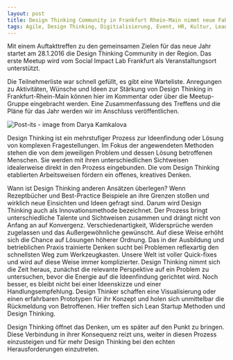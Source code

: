 ```yaml
---
layout: post
title: Design Thinking Community in Frankfurt Rhein-Main nimmt neue Fahrt auf
tags: Agile, Design Thinking, Digitialisierung, Event, HR, Kultur, Lean Startup
---
```


Mit einem Auftakttreffen zu den gemeinsamen Zielen für das neue Jahr startet am 28.1.2016 die Design Thinking Community 
in der Region. Das erste Meetup wird vom Social Impact Lab Frankfurt als Veranstaltungsort unterstützt.

Die Teilnehmerliste war schnell gefüllt, es gibt eine Warteliste. Anregungen zu Aktivitäten, Wünsche und Ideen zur 
Stärkung von Design Thinking in Frankfurt-Rhein-Main können hier im Kommentar oder über die Meetup-Gruppe eingebracht 
werden. Eine Zusammenfassung des Treffens und die Pläne für das Jahr werden wir im Anschluss veröffentlichen.

![Post-its - image from Darya Kamkalova](../../../assets/images/postits-Darya-Kamkalova.jpeg)

Design Thinking ist ein mehrstufiger Prozess zur Ideenfindung oder Lösung von komplexen Fragestellungen. Im Fokus der 
angewendeten Methoden stehen die von dem jeweiligen Problem und dessen Lösung betroffenen Menschen. Sie werden mit ihren 
unterschiedlichen Sichtweisen idealerweise direkt in den Prozess eingebunden. Die vom Design Thinking etablierten 
Arbeitsweisen fördern ein offenes, kreatives Denken.

Wann ist Design Thinking anderen Ansätzen überlegen? Wenn Rezeptbücher und Best-Practice Beispiele an ihre Grenzen 
stoßen und wirklich neue Einsichten und Ideen gefragt sind. Darum wird Design Thinking auch als Innovationsmethode 
bezeichnet. Der Prozess bringt unterschiedliche Talente und Sichtweisen zusammen und drängt nicht von Anfang an auf 
Konvergenz. Verschiedenartigkeit, Widersprüche werden zugelassen und das Außergewöhnliche gewünscht. Auf diese Weise 
erhöht sich die Chance auf Lösungen höherer Ordnung. Das in der Ausbildung und betrieblichen Praxis trainierte Denken 
sucht bei Problemen reflexartig den schnellsten Weg zum Werkzeugkasten. Unsere Welt ist voller Quick-fixes und wird auf 
diese Weise immer komplizierter. Design Thinking nimmt sich die Zeit heraus, zunächst die relevante Perspektive auf ein 
Problem zu untersuchen, bevor die Energie auf die Ideenfindung gerichtet wird. Noch besser, es bleibt nicht bei einer 
Ideenskizze und einer Handlungsempfehlung. Design Thinker schaffen eine Visualisierung oder einen erfahrbaren Prototypen 
für ihr Konzept und holen sich unmittelbar die Rückmeldung von Betroffenen. Hier treffen sich Lean Startup Methoden und 
Design Thinking.

Design Thinking öffnet das Denken, um es später auf den Punkt zu bringen. Diese Verbindung in ihrer Konsequenz reizt 
uns, weiter in diesen Prozess einzusteigen und für mehr Design Thinking bei den echten Herausforderungen einzutreten.
